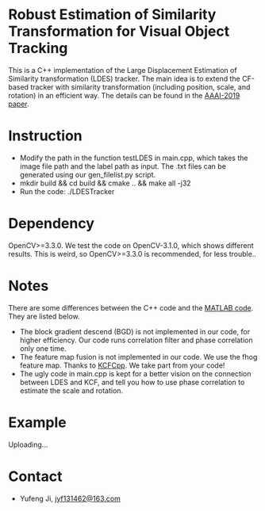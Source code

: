 # Robust Estimation of Similarity Transformation for Visual Object Tracking

This is a C++ implementation of the Large Displacement Estimation of Similarity transformation (LDES) tracker. The main idea is to extend the CF-based tracker with similarity transformation (including position, scale, and rotation) in an efficient way. The details can be found in the [AAAI-2019 paper](https://arxiv.org/abs/1712.05231).

# Instruction
* Modify the path in the function testLDES in main.cpp, which takes the image file path and the label path as input. The .txt files can be generated using our gen_filelist.py script.
* mkdir build && cd build && cmake .. && make all -j32 
* Run the code: ./LDESTracker

# Dependency
OpenCV>=3.3.0. We test the code on OpenCV-3.1.0, which shows different results. This is weird, so OpenCV>=3.3.0 is recommended, for less trouble..

# Notes
There are some differences between the C++ code and the [MATLAB code](https://github.com/ihpdep/LDES). They are listed below.
* The block gradient descend (BGD) is not implemented in our code, for higher efficiency. Our code runs correlation filter and phase correlation only one time.
* The feature map fusion is not implemented in our code. We use the fhog feature map. Thanks to [KCFCpp](https://github.com/joaofaro/KCFcpp). We take part from your code!
* The ugly code in main.cpp is kept for a better vision on the connection between LDES and KCF, and tell you how to use phase correlation to estimate the scale and rotation.

# Example
Uploading...

# Contact 
* Yufeng Ji, jyf131462@163.com
